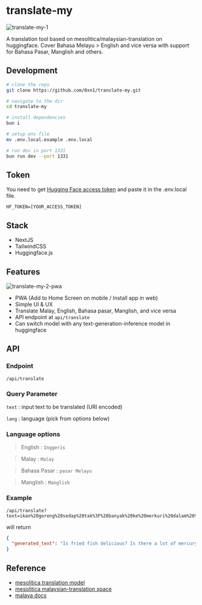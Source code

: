 # translate-my

![translate-my-1](https://github.com/0xN1/translate-my/assets/9148847/7f6454ca-0b51-4695-a5bf-0ffcfc1b2d72)

A translation tool based on mesolitica/malaysian-translation on huggingface. Cover Bahasa Melayu > English and vice versa with support for Bahasa Pasar, Manglish and others.

## Development

```bash
# clone the repo
git clone https://github.com/0xn1/translate-my.git

# navigate to the dir
cd translate-my

# install dependencies
bun i

# setup env file
mv .env.local.example .env.local

# run dev in port 1331
bun run dev --port 1331
```

## Token

You need to get [Hugging Face access token](https://huggingface.co/settings/tokens) and paste it in the .env.local file.

```
HF_TOKEN=[YOUR_ACCESS_TOKEN]
```

## Stack

- NextJS
- TailwindCSS
- Huggingface.js

## Features

![translate-my-2-pwa](https://github.com/0xN1/translate-my/assets/9148847/ba808b88-7fcb-42e4-a1b3-5b1579f18fb7)

- PWA (Add to Home Screen on mobile / Install app in web)
- Simple UI & UX
- Translate Malay, English, Bahasa pasar, Manglish, and vice versa
- API endpoint at `api/translate`
- Can switch model with any text-generation-inference model in huggingface

## API

### Endpoint

`/api/translate`

### Query Parameter

`text` : input text to be translated (URI encoded)

`lang` : language (pick from options below)

### Language options

> English :
> `Inggeris`

> Malay :
> `Malay`

> Bahasa Pasar :
> `pasar Melayu`

> Manglish :
> `Manglish`

### Example

```
/api/translate?text=ikan%20goreng%20sedap%20tak%3F%20banyak%20ke%20merkuri%20dalam%20tu%3F&lang=Inggeris
```

will return

```json
{
  "generated_text": "Is fried fish delicious? Is there a lot of mercury in it?"
}
```

## Reference

- [mesolitica translation model](https://huggingface.co/mesolitica/translation-t5-small-standard-bahasa-cased-v2)
- [mesolitica malaysian-translation space](https://huggingface.co/spaces/mesolitica/malaysian-translation)
- [malaya docs](https://malaya.readthedocs.io/en/stable/load-augmentation-abstractive.html#Generate)
